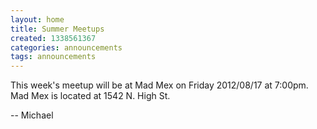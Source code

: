 ```yaml
---
layout: home
title: Summer Meetups
created: 1338561367
categories: announcements
tags: announcements
---
```

This week's meetup will be at Mad Mex on Friday 2012/08/17 at 7:00pm. Mad Mex is located at 1542 N. High St.

-- Michael
